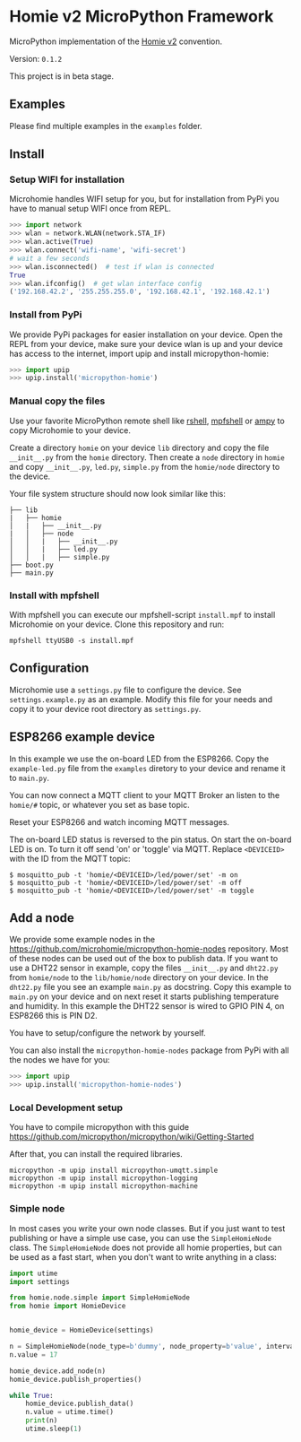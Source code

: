 # Homie v2 MicroPython Framework

MicroPython implementation of the [Homie v2](https://github.com/marvinroger/homie) convention.

Version: `0.1.2`

This project is in beta stage.


## Examples

Please find multiple examples in the `examples` folder.

## Install

### Setup WIFI for installation

Microhomie handles WIFI setup for you, but for installation from PyPi you have to manual setup WIFI once from REPL.

```python
>>> import network
>>> wlan = network.WLAN(network.STA_IF)
>>> wlan.active(True)
>>> wlan.connect('wifi-name', 'wifi-secret')
# wait a few seconds
>>> wlan.isconnected()  # test if wlan is connected
True
>>> wlan.ifconfig()  # get wlan interface config
('192.168.42.2', '255.255.255.0', '192.168.42.1', '192.168.42.1')
```

### Install from PyPi

We provide PyPi packages for easier installation on your device. Open the REPL from your device, make sure your device wlan is up and your device has access to the internet, import upip and install micropython-homie:

```python
>>> import upip
>>> upip.install('micropython-homie')
```

### Manual copy the files

Use your favorite MicroPython remote shell like [rshell](https://github.com/dhylands/rshell), [mpfshell](https://github.com/wendlers/mpfshell) or [ampy](https://github.com/adafruit/ampy) to copy Microhomie to your device.

Create a directory `homie` on your device `lib` directory and copy the file `__init__.py` from the `homie` directory. Then create a `node` directory in `homie` and copy `__init__.py`, `led.py`, `simple.py` from the `homie/node` directory to the device.

Your file system structure should now look similar like this:

```
├── lib
|   ├── homie
│   |   ├── __init__.py
|   │   ├── node
│   │   |   ├── __init__.py
│   │   |   ├── led.py
│   │   |   ├── simple.py
├── boot.py
├── main.py
```


### Install with mpfshell

With mpfshell you can execute our mpfshell-script `install.mpf` to install Microhomie on your device. Clone this repository and run:

```shell
mpfshell ttyUSB0 -s install.mpf
```


## Configuration

Microhomie use a `settings.py` file to configure the device. See `settings.example.py` as an example. Modify this file for your needs and copy it to your device root directory as `settings.py`.


## ESP8266 example device

In this example we use the on-board LED from the ESP8266. Copy the `example-led.py` file from the `examples` diretory to your device and rename it to `main.py`.

You can now connect a MQTT client to your MQTT Broker an listen to the `homie/#` topic, or whatever you set as base topic.

Reset your ESP8266 and watch incoming MQTT messages.

The on-board LED status is reversed to the pin status. On start the on-board
LED is on. To turn it off send 'on' or 'toggle' via MQTT. Replace `<DEVICEID>` with the ID from the MQTT topic:

```shell
$ mosquitto_pub -t 'homie/<DEVICEID>/led/power/set' -m on
$ mosquitto_pub -t 'homie/<DEVICEID>/led/power/set' -m off
$ mosquitto_pub -t 'homie/<DEVICEID>/led/power/set' -m toggle
```


## Add a node

We provide some example nodes in the https://github.com/microhomie/micropython-homie-nodes repository. Most of these nodes can be used out of the box to publish data. If you want to use a DHT22 sensor in example, copy the files `__init__.py` and `dht22.py` from `homie/node` to the `lib/homie/node` directory on your device. In the `dht22.py` file you see an example `main.py` as docstring. Copy this example to `main.py` on your device and on next reset it starts publishing temperature and humidity. In this example the DHT22 sensor is wired to GPIO PIN 4, on ESP8266 this is PIN D2.

You have to setup/configure the network by yourself.

You can also install the `micropython-homie-nodes` package from PyPi with all the nodes we have for you:

```python
>>> import upip
>>> upip.install('micropython-homie-nodes')
```


### Local Development setup
You have to compile micropython with this guide https://github.com/micropython/micropython/wiki/Getting-Started

After that, you can install the required libraries.
```
micropython -m upip install micropython-umqtt.simple
micropython -m upip install micropython-logging
micropython -m upip install micropython-machine

```


### Simple node

In most cases you write your own node classes. But if you just want to test publishing or have a simple use case, you can use the `SimpleHomieNode` class. The `SimpleHomieNode` does not provide all homie properties, but can be used as a fast start, when you don't want to write anything in a class:

```python
import utime
import settings

from homie.node.simple import SimpleHomieNode
from homie import HomieDevice


homie_device = HomieDevice(settings)

n = SimpleHomieNode(node_type=b'dummy', node_property=b'value', interval=5)
n.value = 17

homie_device.add_node(n)
homie_device.publish_properties()

while True:
    homie_device.publish_data()
    n.value = utime.time()
    print(n)
    utime.sleep(1)
```
